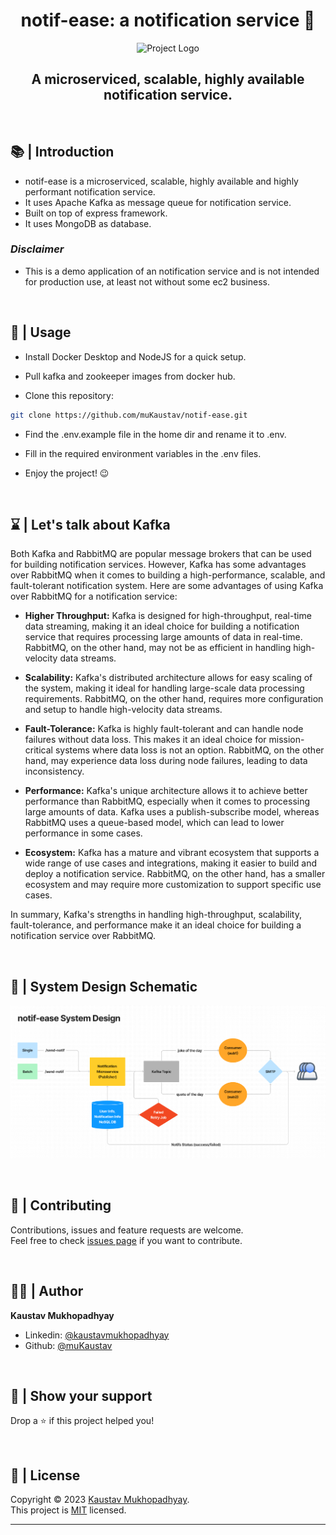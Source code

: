 <h1 align="center">notif-ease: a notification service 🔔</h1>
<p align = center>
    <img alt="Project Logo" src="https://raw.githubusercontent.com/muKaustav/hostel-bazaar/main/assets/hbgithub.jpg" target="_blank" />
</p>
<h2 align='center'>A microserviced, scalable, highly available notification service.</h2><br/>

## 📚 | Introduction

- notif-ease is a microserviced, scalable, highly available and highly performant notification service.
- It uses Apache Kafka as message queue for notification service.
- Built on top of express framework.
- It uses MongoDB as database.

### _**Disclaimer**_

- This is a demo application of an notification service and is not intended for production use, at least not without some ec2 business.

<br/>

## 🚀 | Usage

- Install Docker Desktop and NodeJS for a quick setup.

- Pull kafka and zookeeper images from docker hub.

- Clone this repository:<br>    
```sh
git clone https://github.com/muKaustav/notif-ease.git
```

- Find the .env.example file in the home dir and rename it to .env.<br>

- Fill in the required environment variables in the .env files.<br>

- Enjoy the project! 😉

<br/>

## ⌛ | Let's talk about Kafka
Both Kafka and RabbitMQ are popular message brokers that can be used for building notification services. However, Kafka has some advantages over RabbitMQ when it comes to building a high-performance, scalable, and fault-tolerant notification system. Here are some advantages of using Kafka over RabbitMQ for a notification service:

- **Higher Throughput:** Kafka is designed for high-throughput, real-time data streaming, making it an ideal choice for building a notification service that requires processing large amounts of data in real-time. RabbitMQ, on the other hand, may not be as efficient in handling high-velocity data streams.

- **Scalability:** Kafka's distributed architecture allows for easy scaling of the system, making it ideal for handling large-scale data processing requirements. RabbitMQ, on the other hand, requires more configuration and setup to handle high-velocity data streams.

- **Fault-Tolerance:** Kafka is highly fault-tolerant and can handle node failures without data loss. This makes it an ideal choice for mission-critical systems where data loss is not an option. RabbitMQ, on the other hand, may experience data loss during node failures, leading to data inconsistency.

- **Performance:** Kafka's unique architecture allows it to achieve better performance than RabbitMQ, especially when it comes to processing large amounts of data. Kafka uses a publish-subscribe model, whereas RabbitMQ uses a queue-based model, which can lead to lower performance in some cases.

- **Ecosystem:** Kafka has a mature and vibrant ecosystem that supports a wide range of use cases and integrations, making it easier to build and deploy a notification service. RabbitMQ, on the other hand, has a smaller ecosystem and may require more customization to support specific use cases.

In summary, Kafka's strengths in handling high-throughput, scalability, fault-tolerance, and performance make it an ideal choice for building a notification service over RabbitMQ.

<br/>

## 📘 | System Design Schematic

<p align = center>
    <img alt="getURL" src="https://github.com/muKaustav/notif-ease/blob/main/assets/notifeasearch.png?raw=true" target="_blank" />
</p>

<br/>

## 🍻 | Contributing

Contributions, issues and feature requests are welcome.<br>
Feel free to check [issues page](https://github.com/muKaustav/notif-ease/issues) if you want to contribute.

<br/>

## 🧑🏽 | Author

**Kaustav Mukhopadhyay**

- Linkedin: [@kaustavmukhopadhyay](https://www.linkedin.com/in/kaustavmukhopadhyay/)
- Github: [@muKaustav](https://github.com/muKaustav)

<br/>

## 🙌 | Show your support

Drop a ⭐️ if this project helped you!

<br/>

## 📝 | License

Copyright © 2023 [Kaustav Mukhopadhyay](https://github.com/muKaustav).<br />
This project is [MIT](./LICENCE) licensed.

---

